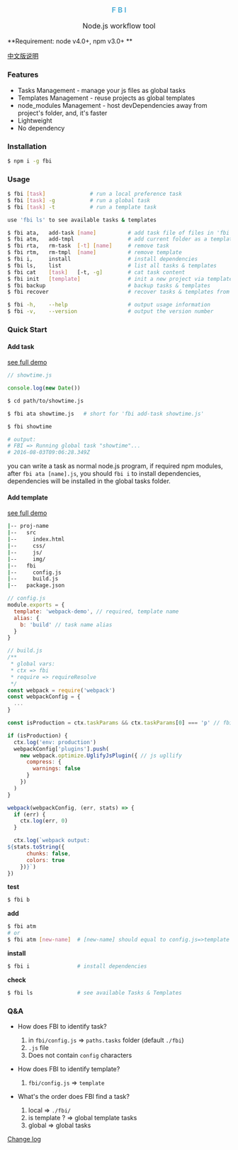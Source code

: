 <div align="center">
  <h3 style="color:#48abd6;font-weight:600;">F B I</h3>
  <p style="font-size:16px;">Node.js workflow tool</p>
</div>
**Requirement: node v4.0+, npm v3.0+ **

[中文版说明](./README_zh-cn.md)

### Features

* Tasks Management -  manage your js files as global tasks
* Templates Management - reuse projects as global templates
* node_modules Management - host devDependencies away from project's folder, and, it's faster
* Lightweight
* No dependency

### Installation

```bash
$ npm i -g fbi
```


### Usage

```bash
$ fbi [task]              # run a local preference task
$ fbi [task] -g           # run a global task
$ fbi [task] -t           # run a template task

use 'fbi ls' to see available tasks & templates
```

```bash
$ fbi ata,   add-task [name]          # add task file of files in 'fbi' folder
$ fbi atm,   add-tmpl                 # add current folder as a template
$ fbi rta,   rm-task  [-t] [name]     # remove task
$ fbi rtm,   rm-tmpl  [name]          # remove template
$ fbi i,     install                  # install dependencies
$ fbi ls,    list                     # list all tasks & templates
$ fbi cat    [task]   [-t, -g]        # cat task content
$ fbi init   [template]               # init a new project via template
$ fbi backup                          # backup tasks & templates
$ fbi recover                         # recover tasks & templates from current folder

$ fbi -h,    --help                   # output usage information
$ fbi -v,    --version                # output the version number
```

### Quick Start

#### Add task

[see full demo](https://github.com/neikvon/fbi-tasks-demo)


```js
// showtime.js

console.log(new Date())
```
```bash
$ cd path/to/showtime.js

$ fbi ata showtime.js   # short for 'fbi add-task showtime.js'
```
```bash
$ fbi showtime

# output:
# FBI => Running global task "showtime"...
# 2016-08-03T09:06:28.349Z
```
you can write a task as normal node.js program, if required npm modules, after ```fbi ata [name].js```, you should ```fbi i``` to install dependencies, dependencies will be installed in the global tasks folder.

#### Add template

[see full demo](https://github.com/neikvon/fbi-template-webpack-demo)

```bash
|-- proj-name
|--   src
|--     index.html
|--     css/
|--     js/
|--     img/
|--   fbi
|--     config.js
|--     build.js
|--   package.json

```
```js
// config.js
module.exports = {
  template: 'webpack-demo', // required, template name
  alias: {
    b: 'build' // task name alias
  }
}
```
```js
// build.js
/**
 * global vars:
 * ctx => fbi
 * require => requireResolve
 */
const webpack = require('webpack')
const webpackConfig = {
  ...
}

const isProduction = ctx.taskParams && ctx.taskParams[0] === 'p' // fbi build -p

if (isProduction) {
  ctx.log('env: production')
  webpackConfig['plugins'].push(
    new webpack.optimize.UglifyJsPlugin({ // js ugllify
      compress: {
        warnings: false
      }
    })
  )
}

webpack(webpackConfig, (err, stats) => {
  if (err) {
    ctx.log(err, 0)
  }

  ctx.log(`webpack output:
${stats.toString({
      chunks: false,
      colors: true
    })}`)
})
```

**test**
```bash
$ fbi b
```

**add**
```bash
$ fbi atm
# or
$ fbi atm [new-name]  # [new-name] should equal to config.js=>template
```
**install**
```bash
$ fbi i               # install dependencies
```
**check**
```bash
$ fbi ls              # see available Tasks & Templates
```

### Q&A
* How does FBI to identify task?
  1. in `fbi/config.js` => `paths.tasks` folder (default `./fbi`)
  1. `.js` file
  1. Does not contain `config` characters

* How does FBI to identify template?
  1. `fbi/config.js` => `template`

* What's the order does FBI find a task?
  1. local => `./fbi/`
  1. is template ? => global template tasks
  1. global => global tasks

[Change log](https://github.com/neikvon/fbi/blob/master/CHANGELOG.md)